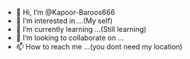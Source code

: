 - 👋 Hi, I’m @Kapoor-Baroos666
- 👀 I’m interested in ...(My self)
- 🌱 I’m currently learning ...(Still learning)
- 💞️ I’m looking to collaborate on ...
- 📫 How to reach me ...(you dont need my location)

<!---
Kapoor-Baroos666/Kapoor-Baroos666 is a ✨ special ✨ repository because its `README.md` (this file) appears on your GitHub profile.
You can click the Preview link to take a look at your changes.
--->
